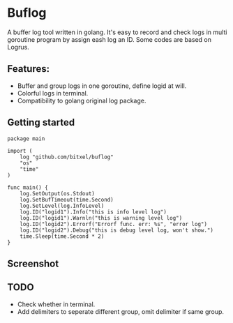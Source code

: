 # Buflog

A buffer log tool written in golang. It's easy to record and check logs in multi goroutine program by assign eash log an ID. Some codes are based on Logrus.

## Features:

* Buffer and group logs in one goroutine, define logid at will.
* Colorful logs in terminal.
* Compatibility to golang original log package.

## Getting started

```golang
package main

import (
    log "github.com/bitxel/buflog"
    "os"
    "time"
)

func main() {
    log.SetOutput(os.Stdout)
    log.SetBufTimeout(time.Second)
    log.SetLevel(log.InfoLevel)
    log.ID("logid1").Info("this is info level log")
    log.ID("logid1").Warnln("this is warning level log")
    log.ID("logid2").Errorf("Errorf func. err: %s", "error log")
    log.ID("logid2").Debug("this is debug level log, won't show.")
    time.Sleep(time.Second * 2)
}
```

## Screenshot

## TODO

* Check whether in terminal.
* Add delimiters to seperate different group, omit delimiter if same group.

